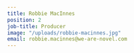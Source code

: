 ```yaml
---
title: Robbie MacInnes
position: 2
job-title: Producer
image: "/uploads/robbie-macinnes.jpg"
email: robbie.macinnes@we-are-novel.com
---
```


